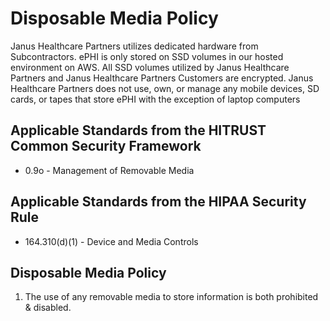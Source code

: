 # Disposable Media Policy

Janus Healthcare Partners utilizes dedicated hardware from Subcontractors. ePHI is only stored on SSD volumes in our hosted environment on AWS. All SSD volumes utilized by Janus Healthcare Partners and Janus Healthcare Partners Customers are encrypted. Janus Healthcare Partners does not use, own, or manage any mobile devices, SD cards, or tapes that store ePHI with the exception of laptop computers

## Applicable Standards from the HITRUST Common Security Framework

* 0.9o - Management of Removable Media

## Applicable Standards from the HIPAA Security Rule

* 164.310(d)(1) - Device and Media Controls

## Disposable Media Policy

1. The use of any removable media to store information is both prohibited & disabled.
